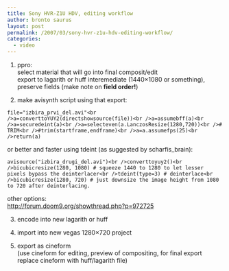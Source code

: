 ```yaml
---
title: Sony HVR-Z1U HDV, editing workflow
author: bronto saurus
layout: post
permalink: /2007/03/sony-hvr-z1u-hdv-editing-workflow/
categories:
  - video
---
```

1. ppro:  
select material that will go into final composit/edit  
export to lagarith or huff interemediate (1440&#215;1080 or something), preserve fields (make note on **field order!**)

2. make avisynth script using that export:

`file="izbira_prvi_del.avi"<br />a=converttoYUY2(directshowsource(file))<br />a=assumebff(a)<br />a=securedeint(a)<br />a=selecteven(a.LanczosResize(1280,720))<br />#  TRIM<br />#trim(startframe,endframe)<br />a=a.assumefps(25)<br />return(a)`

or better and faster using tdeint (as suggested by scharfis_brain):

`avisource("izbira_drugi_del.avi")<br />converttoyuy2()<br />bicubicresize(1280, 1080) # squeeze 1440 to 1280 to let lesser pixels bypass the deinterlacer<br />tdeint(type=3) # deinterlace<br />bicubicresize(1280, 720) # just downsize the image height from 1080 to 720 after deinterlacing.`

other options:  
<a href="http://forum.doom9.org/showthread.php?p=972725" target="_blank" >http://forum.doom9.org/showthread.php?p=972725</a>

3. encode into new lagarith or huff

4. import into new vegas 1280&#215;720 project

5. export as cineform  
(use cineform for editing, preview of compositing, for final export replace cineform with huff/lagarith file)
